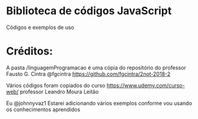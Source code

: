 # Biblioteca de códigos JavaScript

Códigos e exemplos de uso


# Créditos:

A pasta /linguagemProgramacao é uma cópia do reposítório do professor Fausto G. Cintra @fgcintra 
https://github.com/fgcintra/2not-2018-2

Vários códigos foram copiados do curso https://www.udemy.com/curso-web/ professor Leandro Moura Leitão

Eu @johnnyvaz1 Estarei adicionando vários exemplos conforme vou usando os conhecimentos aprendidos
